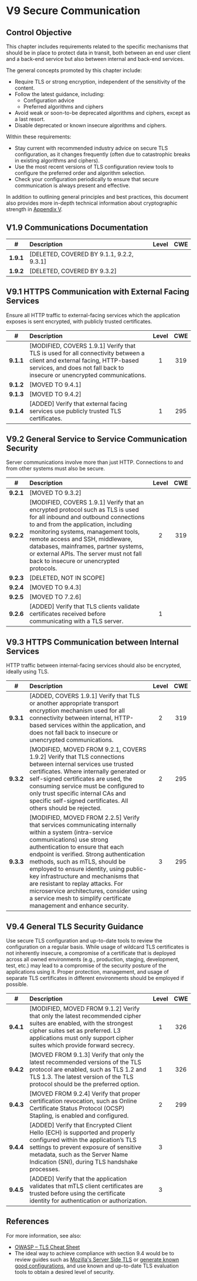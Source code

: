 # V9 Secure Communication

## Control Objective

This chapter includes requirements related to the specific mechanisms that should be in place to protect data in transit, both between an end user client and a back-end service but also between internal and back-end services.

The general concepts promoted by this chapter include:

* Require TLS or strong encryption, independent of the sensitivity of the content.
* Follow the latest guidance, including:
    * Configuration advice
    * Preferred algorithms and ciphers
* Avoid weak or soon-to-be deprecated algorithms and ciphers, except as a last resort.
* Disable deprecated or known insecure algorithms and ciphers.

Within these requirements:

* Stay current with recommended industry advice on secure TLS configuration, as it changes frequently (often due to catastrophic breaks in existing algorithms and ciphers).
* Use the most recent versions of TLS configuration review tools to configure the preferred order and algorithm selection.
* Check your configuration periodically to ensure that secure communication is always present and effective.

In addition to outlining general principles and best practices, this document also provides more in-depth technical information about cryptographic strength in [Appendix V](./0x97-Appendix-V_Cryptography.md).

## V1.9 Communications Documentation

| # | Description | Level | CWE |
| :---: | :--- | :---: | :---: |
| **1.9.1** | [DELETED, COVERED BY 9.1.1, 9.2.2, 9.3.1] | | |
| **1.9.2** | [DELETED, COVERED BY 9.3.2] | | |

## V9.1 HTTPS Communication with External Facing Services

Ensure all HTTP traffic to external-facing services which the application exposes is sent encrypted, with publicly trusted certificates.

| # | Description | Level | CWE |
| :---: | :--- | :---: | :---: |
| **9.1.1** | [MODIFIED, COVERS 1.9.1] Verify that TLS is used for all connectivity between a client and external facing, HTTP-based services, and does not fall back to insecure or unencrypted communications. | 1 | 319 |
| **9.1.2** | [MOVED TO 9.4.1] | | |
| **9.1.3** | [MOVED TO 9.4.2] | | |
| **9.1.4** | [ADDED] Verify that external facing services use publicly trusted TLS certificates. | 1 | 295 |

## V9.2 General Service to Service Communication Security

Server communications involve more than just HTTP. Connections to and from other systems must also be secure.

| # | Description | Level | CWE |
| :---: | :--- | :---: | :---: |
| **9.2.1** | [MOVED TO 9.3.2] | | |
| **9.2.2** | [MODIFIED, COVERS 1.9.1] Verify that an encrypted protocol such as TLS is used for all inbound and outbound connections to and from the application, including monitoring systems, management tools, remote access and SSH, middleware, databases, mainframes, partner systems, or external APIs. The server must not fall back to insecure or unencrypted protocols. | 2 | 319 |
| **9.2.3** | [DELETED, NOT IN SCOPE] | | |
| **9.2.4** | [MOVED TO 9.4.3] | | |
| **9.2.5** | [MOVED TO 7.2.6] | | |
| **9.2.6** | [ADDED] Verify that TLS clients validate certificates received before communicating with a TLS server. | 1 | |

## V9.3 HTTPS Communication between Internal Services

HTTP traffic between internal-facing services should also be encrypted, ideally using TLS.

| # | Description | Level | CWE |
| :---: | :--- | :---: | :---: |
| **9.3.1** | [ADDED, COVERS 1.9.1] Verify that TLS or another appropriate transport encryption mechanism used for all connectivity between internal, HTTP-based services within the application, and does not fall back to insecure or unencrypted communications. | 2 | 319 |
| **9.3.2** | [MODIFIED, MOVED FROM 9.2.1, COVERS 1.9.2] Verify that TLS connections between internal services use trusted certificates. Where internally generated or self-signed certificates are used, the consuming service must be configured to only trust specific internal CAs and specific self-signed certificates. All others should be rejected. | 2 | 295 |
| **9.3.3** | [MODIFIED, MOVED FROM 2.2.5] Verify that services communicating internally within a system (intra-service communications) use strong authentication to ensure that each endpoint is verified. Strong authentication methods, such as mTLS, should be employed to ensure identity, using public-key infrastructure and mechanisms that are resistant to replay attacks. For microservice architectures, consider using a service mesh to simplify certificate management and enhance security. | 3 | 295 |

## V9.4 General TLS Security Guidance

Use secure TLS configuration and up-to-date tools to review the configuration on a regular basis. While usage of wildcard TLS certificates is not inherently insecure, a compromise of a certificate that is deployed across all owned environments (e.g., production, staging, development, test, etc.) may lead to a compromise of the security posture of the applications using it. Proper protection, management, and usage of separate TLS certificates in different environments should be employed if possible.

| # | Description | Level | CWE |
| :---: | :--- | :---: | :---: |
| **9.4.1** | [MODIFIED, MOVED FROM 9.1.2] Verify that only the latest recommended cipher suites are enabled, with the strongest cipher suites set as preferred. L3 applications must only support cipher suites which provide forward secrecy. | 1 | 326 |
| **9.4.2** | [MOVED FROM 9.1.3] Verify that only the latest recommended versions of the TLS protocol are enabled, such as TLS 1.2 and TLS 1.3. The latest version of the TLS protocol should be the preferred option. | 1 | 326 |
| **9.4.3** | [MOVED FROM 9.2.4] Verify that proper certification revocation, such as Online Certificate Status Protocol (OCSP) Stapling, is enabled and configured. | 2 | 299 |
| **9.4.4** | [ADDED] Verify that Encrypted Client Hello (ECH) is supported and properly configured within the application’s TLS settings to prevent exposure of sensitive metadata, such as the Server Name Indication (SNI), during TLS handshake processes. | 3 | |
| **9.4.5** | [ADDED] Verify that the application validates that mTLS client certificates are trusted before using the certificate identity for authentication or authorization. | 3 | |

## References

For more information, see also:

* [OWASP – TLS Cheat Sheet](https://cheatsheetseries.owasp.org/cheatsheets/Transport_Layer_Security_Cheat_Sheet.html)
* The ideal way to achieve compliance with section 9.4 would be to review guides such as [Mozilla's Server Side TLS](https://wiki.mozilla.org/Security/Server_Side_TLS) or [generate known good configurations](https://mozilla.github.io/server-side-tls/ssl-config-generator/), and use known and up-to-date TLS evaluation tools to obtain a desired level of security.
